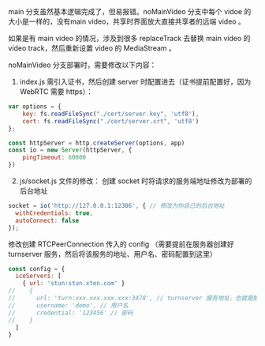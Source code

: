 main 分支虽然基本逻辑完成了，但易报错。noMainVideo 分支中每个 vidoe 的大小是一样的，没有main video，共享时界面放大直接共享者的远端 video 。

如果是有 main video 的情况，涉及到很多 replaceTrack 去替换 main video 的 video track，然后重新设置 video 的 MediaStream 。

noMainVideo 分支部署时，需要修改以下内容：

1. index.js 需引入证书，然后创建 server 时配置进去（证书提前配置好，因为 WebRTC 需要 https）：

```js
var options = {
    key: fs.readFileSync("./cert/server.key", 'utf8'),
    cert: fs.readFileSync("./cert/server.crt", 'utf8')
};

const httpServer = http.createServer(options, app)
const io = new Server(httpServer, {
    pingTimeout: 60000
})
```

2. js/socket.js 文件的修改：
   创建 socket 时将请求的服务端地址修改为部署的后台地址

```js
socket = io('http://127.0.0.1:12306', { // 修改为你自己的后台地址
  withCredentials: true,
  autoConnect: false
});
```

修改创建 RTCPeerConnection 传入的 config （需要提前在服务器创建好 turnserver 服务，然后将该服务的地址、用户名、密码配置到这里）

```js
const config = {
  iceServers: [
    { url: 'stun:stun.xten.com' }
//    {
//      url: 'turn:xxx.xxx.xxx.xxx:3478', // turnserver 服务地址，也就是服务器的 IP
//      username: 'demo', // 用户名
//      credential: '123456' // 密码
//    }
  ]
}
```
